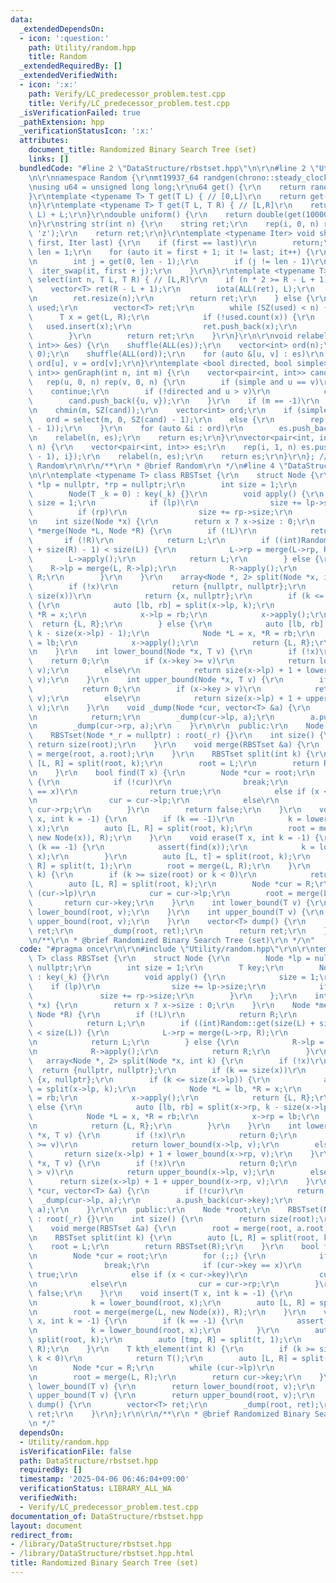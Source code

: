 ```yaml
---
data:
  _extendedDependsOn:
  - icon: ':question:'
    path: Utility/random.hpp
    title: Random
  _extendedRequiredBy: []
  _extendedVerifiedWith:
  - icon: ':x:'
    path: Verify/LC_predecessor_problem.test.cpp
    title: Verify/LC_predecessor_problem.test.cpp
  _isVerificationFailed: true
  _pathExtension: hpp
  _verificationStatusIcon: ':x:'
  attributes:
    document_title: Randomized Binary Search Tree (set)
    links: []
  bundledCode: "#line 2 \"DataStructure/rbstset.hpp\"\n\r\n#line 2 \"Utility/random.hpp\"\
    \n\r\nnamespace Random {\r\nmt19937_64 randgen(chrono::steady_clock::now().time_since_epoch().count());\r\
    \nusing u64 = unsigned long long;\r\nu64 get() {\r\n    return randgen();\r\n\
    }\r\ntemplate <typename T> T get(T L) { // [0,L]\r\n    return get() % (L + 1);\r\
    \n}\r\ntemplate <typename T> T get(T L, T R) { // [L,R]\r\n    return get(R -\
    \ L) + L;\r\n}\r\ndouble uniform() {\r\n    return double(get(1000000000)) / 1000000000;\r\
    \n}\r\nstring str(int n) {\r\n    string ret;\r\n    rep(i, 0, n) ret += get('a',\
    \ 'z');\r\n    return ret;\r\n}\r\ntemplate <typename Iter> void shuffle(Iter\
    \ first, Iter last) {\r\n    if (first == last)\r\n        return;\r\n    int\
    \ len = 1;\r\n    for (auto it = first + 1; it != last; it++) {\r\n        len++;\r\
    \n        int j = get(0, len - 1);\r\n        if (j != len - 1)\r\n          \
    \  iter_swap(it, first + j);\r\n    }\r\n}\r\ntemplate <typename T> vector<T>\
    \ select(int n, T L, T R) { // [L,R]\r\n    if (n * 2 >= R - L + 1) {\r\n    \
    \    vector<T> ret(R - L + 1);\r\n        iota(ALL(ret), L);\r\n        shuffle(ALL(ret));\r\
    \n        ret.resize(n);\r\n        return ret;\r\n    } else {\r\n        unordered_set<T>\
    \ used;\r\n        vector<T> ret;\r\n        while (SZ(used) < n) {\r\n      \
    \      T x = get(L, R);\r\n            if (!used.count(x)) {\r\n             \
    \   used.insert(x);\r\n                ret.push_back(x);\r\n            }\r\n\
    \        }\r\n        return ret;\r\n    }\r\n}\r\n\r\nvoid relabel(int n, vector<pair<int,\
    \ int>> &es) {\r\n    shuffle(ALL(es));\r\n    vector<int> ord(n);\r\n    iota(ALL(ord),\
    \ 0);\r\n    shuffle(ALL(ord));\r\n    for (auto &[u, v] : es)\r\n        u =\
    \ ord[u], v = ord[v];\r\n}\r\ntemplate <bool directed, bool simple>\r\nvector<pair<int,\
    \ int>> genGraph(int n, int m) {\r\n    vector<pair<int, int>> cand, es;\r\n \
    \   rep(u, 0, n) rep(v, 0, n) {\r\n        if (simple and u == v)\r\n        \
    \    continue;\r\n        if (!directed and u > v)\r\n            continue;\r\n\
    \        cand.push_back({u, v});\r\n    }\r\n    if (m == -1)\r\n        m = get(SZ(cand));\r\
    \n    chmin(m, SZ(cand));\r\n    vector<int> ord;\r\n    if (simple)\r\n     \
    \   ord = select(m, 0, SZ(cand) - 1);\r\n    else {\r\n        rep(_, 0, m) ord.push_back(get(SZ(cand)\
    \ - 1));\r\n    }\r\n    for (auto &i : ord)\r\n        es.push_back(cand[i]);\r\
    \n    relabel(n, es);\r\n    return es;\r\n}\r\nvector<pair<int, int>> genTree(int\
    \ n) {\r\n    vector<pair<int, int>> es;\r\n    rep(i, 1, n) es.push_back({get(i\
    \ - 1), i});\r\n    relabel(n, es);\r\n    return es;\r\n}\r\n}; // namespace\
    \ Random\r\n\r\n/**\r\n * @brief Random\r\n */\n#line 4 \"DataStructure/rbstset.hpp\"\
    \n\r\ntemplate <typename T> class RBSTset {\r\n    struct Node {\r\n        Node\
    \ *lp = nullptr, *rp = nullptr;\r\n        int size = 1;\r\n        T key;\r\n\
    \        Node(T _k = 0) : key(_k) {}\r\n        void apply() {\r\n           \
    \ size = 1;\r\n            if (lp)\r\n                size += lp->size;\r\n  \
    \          if (rp)\r\n                size += rp->size;\r\n        }\r\n    };\r\
    \n    int size(Node *x) {\r\n        return x ? x->size : 0;\r\n    }\r\n    Node\
    \ *merge(Node *L, Node *R) {\r\n        if (!L)\r\n            return R;\r\n \
    \       if (!R)\r\n            return L;\r\n        if ((int)Random::get(size(L)\
    \ + size(R) - 1) < size(L)) {\r\n            L->rp = merge(L->rp, R);\r\n    \
    \        L->apply();\r\n            return L;\r\n        } else {\r\n        \
    \    R->lp = merge(L, R->lp);\r\n            R->apply();\r\n            return\
    \ R;\r\n        }\r\n    }\r\n    array<Node *, 2> split(Node *x, int k) {\r\n\
    \        if (!x)\r\n            return {nullptr, nullptr};\r\n        if (k ==\
    \ size(x))\r\n            return {x, nullptr};\r\n        if (k <= size(x->lp))\
    \ {\r\n            auto [lb, rb] = split(x->lp, k);\r\n            Node *L = lb,\
    \ *R = x;\r\n            x->lp = rb;\r\n            x->apply();\r\n          \
    \  return {L, R};\r\n        } else {\r\n            auto [lb, rb] = split(x->rp,\
    \ k - size(x->lp) - 1);\r\n            Node *L = x, *R = rb;\r\n            x->rp\
    \ = lb;\r\n            x->apply();\r\n            return {L, R};\r\n        }\r\
    \n    }\r\n    int lower_bound(Node *x, T v) {\r\n        if (!x)\r\n        \
    \    return 0;\r\n        if (x->key >= v)\r\n            return lower_bound(x->lp,\
    \ v);\r\n        else\r\n            return size(x->lp) + 1 + lower_bound(x->rp,\
    \ v);\r\n    }\r\n    int upper_bound(Node *x, T v) {\r\n        if (!x)\r\n \
    \           return 0;\r\n        if (x->key > v)\r\n            return upper_bound(x->lp,\
    \ v);\r\n        else\r\n            return size(x->lp) + 1 + upper_bound(x->rp,\
    \ v);\r\n    }\r\n    void _dump(Node *cur, vector<T> &a) {\r\n        if (!cur)\r\
    \n            return;\r\n        _dump(cur->lp, a);\r\n        a.push_back(cur->key);\r\
    \n        _dump(cur->rp, a);\r\n    }\r\n\r\n  public:\r\n    Node *root;\r\n\
    \    RBSTset(Node *_r = nullptr) : root(_r) {}\r\n    int size() {\r\n       \
    \ return size(root);\r\n    }\r\n    void merge(RBSTset &a) {\r\n        root\
    \ = merge(root, a.root);\r\n    }\r\n    RBSTset split(int k) {\r\n        auto\
    \ [L, R] = split(root, k);\r\n        root = L;\r\n        return RBSTset(R);\r\
    \n    }\r\n    bool find(T x) {\r\n        Node *cur = root;\r\n        for (;;)\
    \ {\r\n            if (!cur)\r\n                break;\r\n            if (cur->key\
    \ == x)\r\n                return true;\r\n            else if (x < cur->key)\r\
    \n                cur = cur->lp;\r\n            else\r\n                cur =\
    \ cur->rp;\r\n        }\r\n        return false;\r\n    }\r\n    void insert(T\
    \ x, int k = -1) {\r\n        if (k == -1)\r\n            k = lower_bound(root,\
    \ x);\r\n        auto [L, R] = split(root, k);\r\n        root = merge(merge(L,\
    \ new Node(x)), R);\r\n    }\r\n    void erase(T x, int k = -1) {\r\n        if\
    \ (k == -1) {\r\n            assert(find(x));\r\n            k = lower_bound(root,\
    \ x);\r\n        }\r\n        auto [L, t] = split(root, k);\r\n        auto [tmp,\
    \ R] = split(t, 1);\r\n        root = merge(L, R);\r\n    }\r\n    T kth_element(int\
    \ k) {\r\n        if (k >= size(root) or k < 0)\r\n            return T();\r\n\
    \        auto [L, R] = split(root, k);\r\n        Node *cur = R;\r\n        while\
    \ (cur->lp)\r\n            cur = cur->lp;\r\n        root = merge(L, R);\r\n \
    \       return cur->key;\r\n    }\r\n    int lower_bound(T v) {\r\n        return\
    \ lower_bound(root, v);\r\n    }\r\n    int upper_bound(T v) {\r\n        return\
    \ upper_bound(root, v);\r\n    }\r\n    vector<T> dump() {\r\n        vector<T>\
    \ ret;\r\n        _dump(root, ret);\r\n        return ret;\r\n    }\r\n};\r\n\r\
    \n/**\r\n * @brief Randomized Binary Search Tree (set)\r\n */\n"
  code: "#pragma once\r\n\r\n#include \"Utility/random.hpp\"\r\n\r\ntemplate <typename\
    \ T> class RBSTset {\r\n    struct Node {\r\n        Node *lp = nullptr, *rp =\
    \ nullptr;\r\n        int size = 1;\r\n        T key;\r\n        Node(T _k = 0)\
    \ : key(_k) {}\r\n        void apply() {\r\n            size = 1;\r\n        \
    \    if (lp)\r\n                size += lp->size;\r\n            if (rp)\r\n \
    \               size += rp->size;\r\n        }\r\n    };\r\n    int size(Node\
    \ *x) {\r\n        return x ? x->size : 0;\r\n    }\r\n    Node *merge(Node *L,\
    \ Node *R) {\r\n        if (!L)\r\n            return R;\r\n        if (!R)\r\n\
    \            return L;\r\n        if ((int)Random::get(size(L) + size(R) - 1)\
    \ < size(L)) {\r\n            L->rp = merge(L->rp, R);\r\n            L->apply();\r\
    \n            return L;\r\n        } else {\r\n            R->lp = merge(L, R->lp);\r\
    \n            R->apply();\r\n            return R;\r\n        }\r\n    }\r\n \
    \   array<Node *, 2> split(Node *x, int k) {\r\n        if (!x)\r\n          \
    \  return {nullptr, nullptr};\r\n        if (k == size(x))\r\n            return\
    \ {x, nullptr};\r\n        if (k <= size(x->lp)) {\r\n            auto [lb, rb]\
    \ = split(x->lp, k);\r\n            Node *L = lb, *R = x;\r\n            x->lp\
    \ = rb;\r\n            x->apply();\r\n            return {L, R};\r\n        }\
    \ else {\r\n            auto [lb, rb] = split(x->rp, k - size(x->lp) - 1);\r\n\
    \            Node *L = x, *R = rb;\r\n            x->rp = lb;\r\n            x->apply();\r\
    \n            return {L, R};\r\n        }\r\n    }\r\n    int lower_bound(Node\
    \ *x, T v) {\r\n        if (!x)\r\n            return 0;\r\n        if (x->key\
    \ >= v)\r\n            return lower_bound(x->lp, v);\r\n        else\r\n     \
    \       return size(x->lp) + 1 + lower_bound(x->rp, v);\r\n    }\r\n    int upper_bound(Node\
    \ *x, T v) {\r\n        if (!x)\r\n            return 0;\r\n        if (x->key\
    \ > v)\r\n            return upper_bound(x->lp, v);\r\n        else\r\n      \
    \      return size(x->lp) + 1 + upper_bound(x->rp, v);\r\n    }\r\n    void _dump(Node\
    \ *cur, vector<T> &a) {\r\n        if (!cur)\r\n            return;\r\n      \
    \  _dump(cur->lp, a);\r\n        a.push_back(cur->key);\r\n        _dump(cur->rp,\
    \ a);\r\n    }\r\n\r\n  public:\r\n    Node *root;\r\n    RBSTset(Node *_r = nullptr)\
    \ : root(_r) {}\r\n    int size() {\r\n        return size(root);\r\n    }\r\n\
    \    void merge(RBSTset &a) {\r\n        root = merge(root, a.root);\r\n    }\r\
    \n    RBSTset split(int k) {\r\n        auto [L, R] = split(root, k);\r\n    \
    \    root = L;\r\n        return RBSTset(R);\r\n    }\r\n    bool find(T x) {\r\
    \n        Node *cur = root;\r\n        for (;;) {\r\n            if (!cur)\r\n\
    \                break;\r\n            if (cur->key == x)\r\n                return\
    \ true;\r\n            else if (x < cur->key)\r\n                cur = cur->lp;\r\
    \n            else\r\n                cur = cur->rp;\r\n        }\r\n        return\
    \ false;\r\n    }\r\n    void insert(T x, int k = -1) {\r\n        if (k == -1)\r\
    \n            k = lower_bound(root, x);\r\n        auto [L, R] = split(root, k);\r\
    \n        root = merge(merge(L, new Node(x)), R);\r\n    }\r\n    void erase(T\
    \ x, int k = -1) {\r\n        if (k == -1) {\r\n            assert(find(x));\r\
    \n            k = lower_bound(root, x);\r\n        }\r\n        auto [L, t] =\
    \ split(root, k);\r\n        auto [tmp, R] = split(t, 1);\r\n        root = merge(L,\
    \ R);\r\n    }\r\n    T kth_element(int k) {\r\n        if (k >= size(root) or\
    \ k < 0)\r\n            return T();\r\n        auto [L, R] = split(root, k);\r\
    \n        Node *cur = R;\r\n        while (cur->lp)\r\n            cur = cur->lp;\r\
    \n        root = merge(L, R);\r\n        return cur->key;\r\n    }\r\n    int\
    \ lower_bound(T v) {\r\n        return lower_bound(root, v);\r\n    }\r\n    int\
    \ upper_bound(T v) {\r\n        return upper_bound(root, v);\r\n    }\r\n    vector<T>\
    \ dump() {\r\n        vector<T> ret;\r\n        _dump(root, ret);\r\n        return\
    \ ret;\r\n    }\r\n};\r\n\r\n/**\r\n * @brief Randomized Binary Search Tree (set)\r\
    \n */"
  dependsOn:
  - Utility/random.hpp
  isVerificationFile: false
  path: DataStructure/rbstset.hpp
  requiredBy: []
  timestamp: '2025-04-06 06:46:04+09:00'
  verificationStatus: LIBRARY_ALL_WA
  verifiedWith:
  - Verify/LC_predecessor_problem.test.cpp
documentation_of: DataStructure/rbstset.hpp
layout: document
redirect_from:
- /library/DataStructure/rbstset.hpp
- /library/DataStructure/rbstset.hpp.html
title: Randomized Binary Search Tree (set)
---
```

